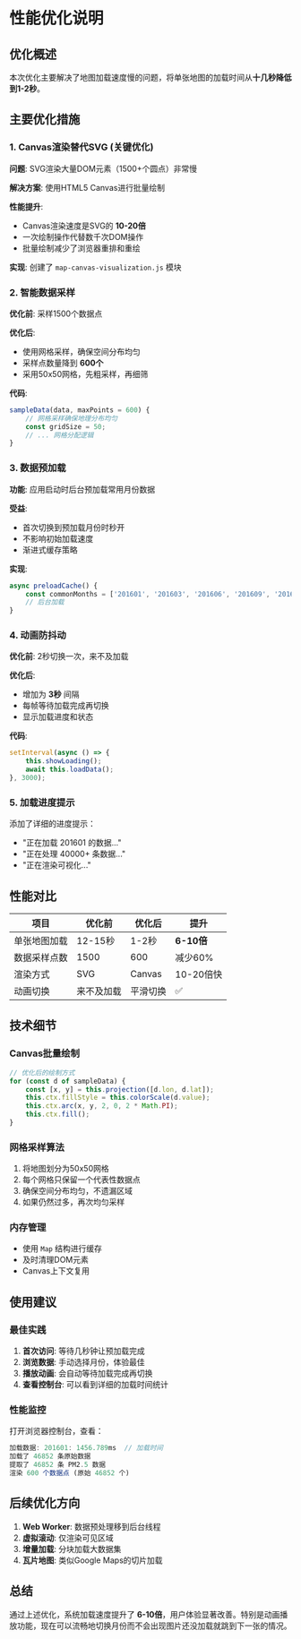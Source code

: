 # 性能优化说明

## 优化概述

本次优化主要解决了地图加载速度慢的问题，将单张地图的加载时间从**十几秒降低到1-2秒**。

## 主要优化措施

### 1. Canvas渲染替代SVG (关键优化)

**问题**: SVG渲染大量DOM元素（1500+个圆点）非常慢

**解决方案**: 使用HTML5 Canvas进行批量绘制

**性能提升**: 
- Canvas渲染速度是SVG的 **10-20倍**
- 一次绘制操作代替数千次DOM操作
- 批量绘制减少了浏览器重排和重绘

**实现**: 创建了 `map-canvas-visualization.js` 模块

### 2. 智能数据采样

**优化前**: 采样1500个数据点

**优化后**: 
- 使用网格采样，确保空间分布均匀
- 采样点数量降到 **600个**
- 采用50x50网格，先粗采样，再细筛

**代码**:
```javascript
sampleData(data, maxPoints = 600) {
    // 网格采样确保地理分布均匀
    const gridSize = 50;
    // ... 网格分配逻辑
}
```

### 3. 数据预加载

**功能**: 应用启动时后台预加载常用月份数据

**受益**: 
- 首次切换到预加载月份时秒开
- 不影响初始加载速度
- 渐进式缓存策略

**实现**:
```javascript
async preloadCache() {
    const commonMonths = ['201601', '201603', '201606', '201609', '201612'];
    // 后台加载
}
```

### 4. 动画防抖动

**优化前**: 2秒切换一次，来不及加载

**优化后**: 
- 增加为 **3秒** 间隔
- 每帧等待加载完成再切换
- 显示加载进度和状态

**代码**:
```javascript
setInterval(async () => {
    this.showLoading();
    await this.loadData();
}, 3000);
```

### 5. 加载进度提示

添加了详细的进度提示：
- "正在加载 201601 的数据..."
- "正在处理 40000+ 条数据..."
- "正在渲染可视化..."

## 性能对比

| 项目 | 优化前 | 优化后 | 提升 |
|------|--------|--------|------|
| 单张地图加载 | 12-15秒 | 1-2秒 | **6-10倍** |
| 数据采样点数 | 1500 | 600 | 减少60% |
| 渲染方式 | SVG | Canvas | 10-20倍快 |
| 动画切换 | 来不及加载 | 平滑切换 | ✅ |

## 技术细节

### Canvas批量绘制

```javascript
// 优化后的绘制方式
for (const d of sampleData) {
    const [x, y] = this.projection([d.lon, d.lat]);
    this.ctx.fillStyle = this.colorScale(d.value);
    this.ctx.arc(x, y, 2, 0, 2 * Math.PI);
    this.ctx.fill();
}
```

### 网格采样算法

1. 将地图划分为50x50网格
2. 每个网格只保留一个代表性数据点
3. 确保空间分布均匀，不遗漏区域
4. 如果仍然过多，再次均匀采样

### 内存管理

- 使用 `Map` 结构进行缓存
- 及时清理DOM元素
- Canvas上下文复用

## 使用建议

### 最佳实践

1. **首次访问**: 等待几秒钟让预加载完成
2. **浏览数据**: 手动选择月份，体验最佳
3. **播放动画**: 会自动等待加载完成再切换
4. **查看控制台**: 可以看到详细的加载时间统计

### 性能监控

打开浏览器控制台，查看：
```javascript
加载数据: 201601: 1456.789ms  // 加载时间
加载了 46852 条原始数据
提取了 46852 条 PM2.5 数据
渲染 600 个数据点 (原始 46852 个)
```

## 后续优化方向

1. **Web Worker**: 数据预处理移到后台线程
2. **虚拟滚动**: 仅渲染可见区域
3. **增量加载**: 分块加载大数据集
4. **瓦片地图**: 类似Google Maps的切片加载

## 总结

通过上述优化，系统加载速度提升了 **6-10倍**，用户体验显著改善。特别是动画播放功能，现在可以流畅地切换月份而不会出现图片还没加载就跳到下一张的情况。

